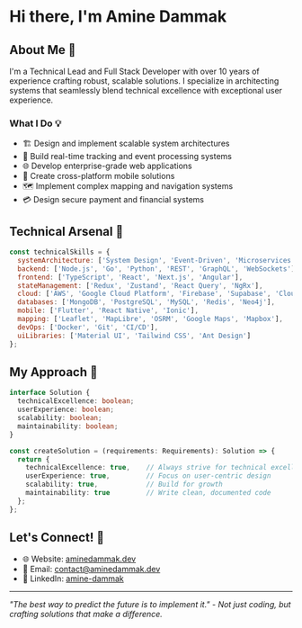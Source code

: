 # Hi there, I'm Amine Dammak

## About Me 🚀

I'm a Technical Lead and Full Stack Developer with over 10 years of experience crafting robust, scalable solutions. I specialize in architecting systems that seamlessly blend technical excellence with exceptional user experience.

### What I Do 💡

- 🏗️ Design and implement scalable system architectures
- 🔄 Build real-time tracking and event processing systems
- 🌐 Develop enterprise-grade web applications
- 📱 Create cross-platform mobile solutions
- 🗺️ Implement complex mapping and navigation systems
- 💳 Design secure payment and financial systems

## Technical Arsenal 🔧

```javascript
const technicalSkills = {
  systemArchitecture: ['System Design', 'Event-Driven', 'Microservices', 'API Design'],
  backend: ['Node.js', 'Go', 'Python', 'REST', 'GraphQL', 'WebSockets'],
  frontend: ['TypeScript', 'React', 'Next.js', 'Angular'],
  stateManagement: ['Redux', 'Zustand', 'React Query', 'NgRx'],
  cloud: ['AWS', 'Google Cloud Platform', 'Firebase', 'Supabase', 'Cloudflare'],
  databases: ['MongoDB', 'PostgreSQL', 'MySQL', 'Redis', 'Neo4j'],
  mobile: ['Flutter', 'React Native', 'Ionic'],
  mapping: ['Leaflet', 'MapLibre', 'OSRM', 'Google Maps', 'Mapbox'],
  devOps: ['Docker', 'Git', 'CI/CD'],
  uiLibraries: ['Material UI', 'Tailwind CSS', 'Ant Design']
};
```

## My Approach 🎯

```typescript
interface Solution {
  technicalExcellence: boolean;
  userExperience: boolean;
  scalability: boolean;
  maintainability: boolean;
}

const createSolution = (requirements: Requirements): Solution => {
  return {
    technicalExcellence: true,    // Always strive for technical excellence
    userExperience: true,         // Focus on user-centric design
    scalability: true,            // Build for growth
    maintainability: true         // Write clean, documented code
  };
};
```

## Let's Connect! 🤝

- 🌐 Website: [aminedammak.dev](https://aminedammak.dev)
- 📧 Email: contact@aminedammak.dev
- 💼 LinkedIn: [amine-dammak](https://www.linkedin.com/in/amine-dammak/)

---

*"The best way to predict the future is to implement it." - Not just coding, but crafting solutions that make a difference.*
